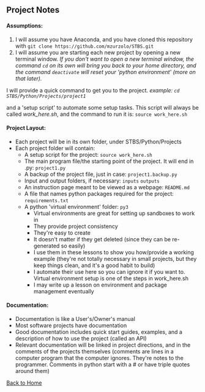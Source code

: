 ## Project Notes

#### Assumptions:
1. I will assume you have Anaconda, and you have cloned this repository with `git clone https://github.com/mzurzolo/STBS.git`
2. I will assume you are starting each new project by opening a new terminal window. _If you don't want to open a new terminal window, the command `cd` on its own will bring you back to your home directory, and the command `deactivate` will reset your 'python environment' (more on that later)._

  I will provide a quick command to get you to the project. _example: `cd STBS/Python/Projects/project1`_

  and a 'setup script' to automate some setup tasks. This script will always be called *work_here.sh*, and the command to run it is: `source work_here.sh`

#### Project Layout:
* Each project will be in its own folder, under STBS/Python/Projects
* Each project folder will contain:
  * A setup script for the project: `source work_here.sh`
  * The main program file/the starting point of the project. It will end in .py: `project1.py`
  * A backup of the project file, just in case: `project1.backup.py`
  * Input and output folders, if necessary: `inputs`  `outputs`
  * An instruction page meant to be viewed as a webpage: `README.md`
  * A file that names python packages required for the project: `requirements.txt`
  * A python 'virtual environment' folder: `py3`
    * Virtual environments are great for setting up sandboxes to work in
    * They provide project consistency
    * They're easy to create
    * It doesn't matter if they get deleted (since they can be re-generated so easily)
    * I use them in these lessons to show you how/provide a working example (they're not totally necessary in small projects, but they keep things clean, and it's a good habit to build)
    * I automate their use here so you can ignore it if you want to. Virtual environment setup is one of the steps in work_here.sh
    * I may write up a lesson on environment and package management eventually

#### Documentation:
* Documentation is like a User's/Owner's manual
* Most software projects have documentation
* Good documentation includes quick start guides, examples, and a description of how to use the project (called an API)
* Relevant documentation will be linked in project directions, and in the comments of the projects themselves (comments are lines in a computer program that the computer ignores. They're notes to the programmer. Comments in python start with a # or have triple quotes around them)

[Back to Home](../../README.md)
